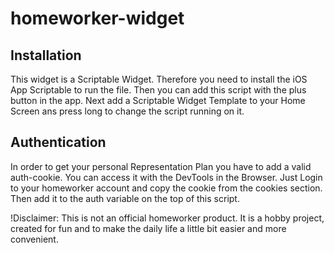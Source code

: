 # homeworker-widget

## Installation
This widget is a Scriptable Widget. Therefore you need to install the iOS App Scriptable to run the file. Then you can add this script with the plus button in the app. Next add a Scriptable Widget Template to your Home Screen ans press long to change the script running on it.

## Authentication
In order to get your personal Representation Plan you have to add a valid auth-cookie. You can access it with the DevTools in the Browser. Just Login to your homeworker account and copy the cookie from the cookies section. Then add it to the auth variable on the top of this script.

!Disclaimer: This is not an official homeworker product. It is a hobby project, created for fun and to make the daily life a little bit easier and more convenient.
